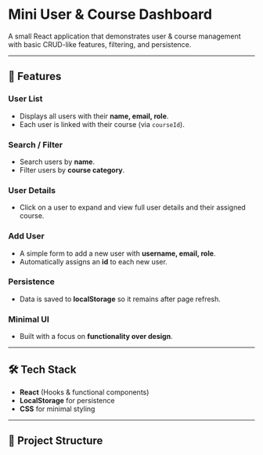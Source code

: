 # Mini User & Course Dashboard

A small React application that demonstrates user & course management with basic CRUD-like features, filtering, and persistence.

---

## 🚀 Features

### User List
- Displays all users with their **name, email, role**.
- Each user is linked with their course (via `courseId`).

### Search / Filter
- Search users by **name**.
- Filter users by **course category**.

### User Details
- Click on a user to expand and view full user details and their assigned course.

### Add User
- A simple form to add a new user with **username, email, role**.
- Automatically assigns an **id** to each new user.

### Persistence
- Data is saved to **localStorage** so it remains after page refresh.

### Minimal UI
- Built with a focus on **functionality over design**.

---

## 🛠️ Tech Stack
- **React** (Hooks & functional components)
- **LocalStorage** for persistence
- **CSS** for minimal styling

---

## 📂 Project Structure
